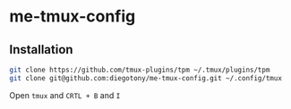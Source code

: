 # me-tmux-config

## Installation
```bash
git clone https://github.com/tmux-plugins/tpm ~/.tmux/plugins/tpm
git clone git@github.com:diegotony/me-tmux-config.git ~/.config/tmux  

```

Open `tmux` and `CRTL + B` and `I`   
